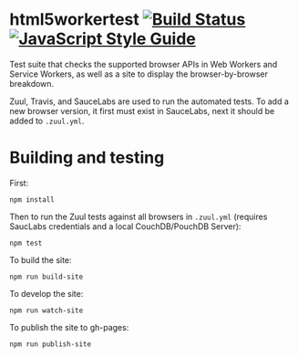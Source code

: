 html5workertest [![Build Status](https://travis-ci.org/nolanlawson/html5workertest.svg?branch=master)](https://travis-ci.org/nolanlawson/html5workertest) [![JavaScript Style Guide](https://img.shields.io/badge/code%20style-standard-brightgreen.svg)](http://standardjs.com/)
=====

Test suite that checks the supported browser APIs in Web Workers and Service Workers, as well as a site to display the browser-by-browser breakdown.

Zuul, Travis, and SauceLabs are used to run the automated tests. To add a new browser version, it first must exist in SauceLabs, next it should be added to `.zuul.yml`.

Building and testing
====

First:

    npm install

Then to run the Zuul tests against all browsers in `.zuul.yml` (requires SaucLabs credentials and a local CouchDB/PouchDB Server):

    npm test

To build the site:

    npm run build-site

To develop the site:

    npm run watch-site

To publish the site to gh-pages:

    npm run publish-site

